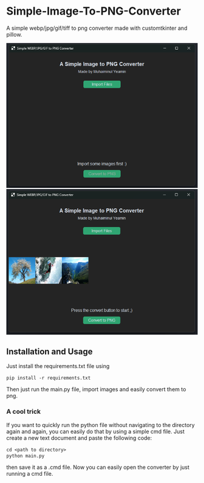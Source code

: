 # Simple-Image-To-PNG-Converter
A simple webp/jpg/gif/tiff to png converter made with customtkinter and pillow.

<picture>
  <img alt="Screenshot 1" src="https://github.com/MY-Sabil/Simple-Image-To-PNG-Converter/blob/a88a0c968c5fb27ecb8f64ff55697f04a2b310c4/screenshots/1.png">
</picture>
<pictire>
    <img alt="Screenshot 2" src="https://github.com/MY-Sabil/Simple-Image-To-PNG-Converter/blob/a88a0c968c5fb27ecb8f64ff55697f04a2b310c4/screenshots/2.png">
</picture>

## Installation and Usage
Just install the requirements.txt file using 
```
pip install -r requirements.txt
```
Then just run the main.py file, import images and easily convert them to png.

### A cool trick
If you want to quickly run the python file without navigating to the directory again and again, you can easily do that by using a simple cmd file. Just create a new text document and paste the following code:
```
cd <path to directory>
python main.py
```
then save it as a .cmd file. Now you can easily open the converter by just running a cmd file.
